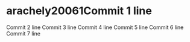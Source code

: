 # arachely20061Commit 1 line
Commit 2 line
Commit 3 line
Commit 4 line
Commit 5 line
Commit 6 line
Commit 7 line
